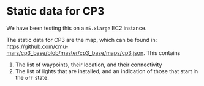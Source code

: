 # Static data for CP3

We have been testing this on a `m5.xlarge` EC2 instance.

The static data for CP3 are the map, which can be found in: https://github.com/cmu-mars/cp3_base/blob/master/cp3_base/maps/cp3.json. This contains
1.  The list of waypoints, their location, and their connectivity
2. The list of lights that are installed, and an indication of those that start in the `off` state.

